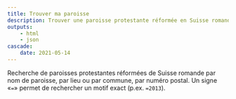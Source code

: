 ```yaml
--- 
title: Trouver ma paroisse
description: Trouver une paroisse protestante réformée en Suisse romande en 5 secondes chrono par numéro postal (NPA), lieu, nom, région, etc.
outputs:
    - html
    - json
cascade:
    date: 2021-05-14
---
```


Recherche de paroisses protestantes réformées de Suisse romande par nom de paroisse, par lieu ou par commune, par numéro postal. Un signe «`=`» permet de rechercher un motif exact (p.ex. `=2013`).